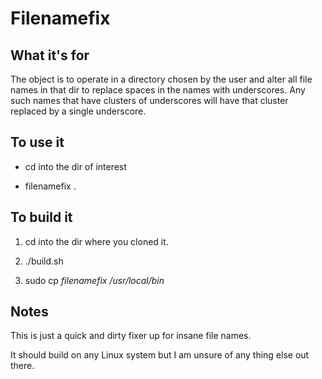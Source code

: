 # Filenamefix

## What it's for

The object is to operate in a directory chosen by the user and alter all
file names in that dir to replace spaces in the names with underscores.
Any such names that have clusters of underscores will have that
 cluster replaced by a single underscore.

## To use it

* cd into the dir of interest

* filenamefix .

## To build it

1. cd into the dir where you cloned it.

2. ./build.sh

3. sudo cp _filenamefix_ _/usr/local/bin_

## Notes

This is just a quick and dirty fixer up for insane file names.

It should build on any Linux system but I am unsure of any thing else
 out there.
